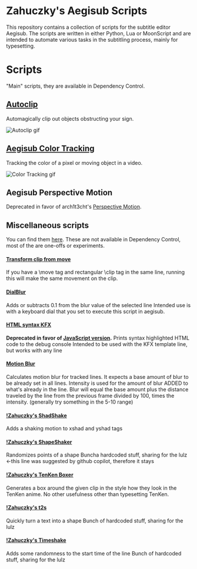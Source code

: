 # Zahuczky's Aegisub Scripts
This repository contains a collection of scripts for the subtitle editor Aegisub. The scripts are written in either Python, Lua or MoonScript and are intended to automate various tasks in the subtitling process, mainly for typesetting.

# Scripts 
"Main" scripts, they are available in Dependency Control.
## [Autoclip](/autoclip)
Automagically clip out objects obstructing your sign.

![Autoclip gif](https://files.zahuczky.com/autoclip.gif)


## [Aegisub Color Tracking](/macros/aegi-color-track)

Tracking the color of a pixel or moving object in a video.

![Color Tracking gif](https://files.zahuczky.com/colortrack.gif)


## Aegisub Perspective Motion

Deprecated in favor of arch1t3cht's [Perspective Motion](https://github.com/TypesettingTools/arch1t3cht-Aegisub-Scripts?tab=readme-ov-file#perspectivemotion).

## Miscellaneous scripts

You can find them [here](/miscellaneous_scripts).
These are not available in Dependency Control, most of the are one-offs or experiments.

#### [Transform clip from move](/miscellaneous_scripts/zah.clipmove.lua)
If you have a \move tag and rectangular \clip tag in the same line, running this will make the same movement on the clip.

#### [DialBlur](/miscellaneous_scripts/zah.dialblur.lua)
Adds or subtracts 0.1 from the blur value of the selected line
Intended use is with a keyboard dial that you set to execute this script in aegisub. 

#### [HTML syntax KFX](/miscellaneous_scripts/zah.html_syntax.lua)
**Deprecated in favor of [JavaScript version](https://github.com/Zahuczky/zahuczkys-kfx-guide/blob/main/tools/assSyntax.js).**
Prints syntax highlighted HTML code to the debug console
Intended to be used with the KFX template line, but works with any line

#### [Motion Blur](/miscellaneous_scripts/zah.motionblur.lua)
Calculates motion blur for tracked lines.
It expects a base amount of blur to be already set in all lines.
Intensity is used for the amount of blur ADDED to what's already in the line.
Blur will equal the base amount plus the distance traveled by the line from the previous frame divided by 100, times the intensity. 
(generally try something in the 5-10 range)

#### [!Zahuczky's ShadShake](/miscellaneous_scripts/zah.shadshake.lua)
Adds a shaking motion to xshad and yshad tags

#### [!Zahuczky's ShapeShaker](/miscellaneous_scripts/zah.shapeshaker.lua)
Randomizes points of a shape
Buncha hardcoded stuff, sharing for the lulz  <-this line was suggested by github copilot, therefore it stays

#### [!Zahuczky's TenKen Boxer](/miscellaneous_scripts/zah.tenkenbox.lua)
Generates a box around the given clip in the style how they look in the TenKen anime.
No other usefulness other than typesetting TenKen.

#### [!Zahuczky's t2s](/miscellaneous_scripts/zah.textshape.lua)
Quickly turn a text into a shape
Bunch of hardcoded stuff, sharing for the lulz

#### [!Zahuczky's Timeshake](/miscellaneous_scripts/zah.timeshake.lua)
Adds some randomness to the start time of the line
Bunch of hardcoded stuff, sharing for the lulz

